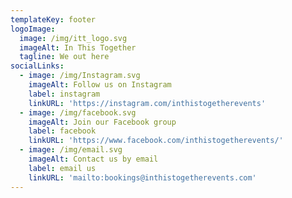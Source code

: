 ```yaml
---
templateKey: footer
logoImage:
  image: /img/itt_logo.svg
  imageAlt: In This Together
  tagline: We out here
socialLinks:
  - image: /img/Instagram.svg
    imageAlt: Follow us on Instagram
    label: instagram
    linkURL: 'https://instagram.com/inthistogetherevents'
  - image: /img/facebook.svg
    imageAlt: Join our Facebook group
    label: facebook
    linkURL: 'https://www.facebook.com/inthistogetherevents/'
  - image: /img/email.svg
    imageAlt: Contact us by email
    label: email us
    linkURL: 'mailto:bookings@inthistogetherevents.com'
---
```


